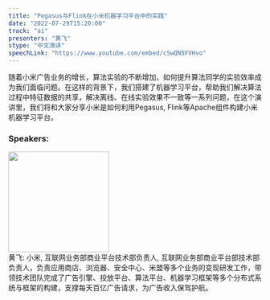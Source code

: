 ```yaml
---
title: "Pegasus与Flink在小米机器学习平台中的实践"
date: "2022-07-29T15:20:00"
track: "ai"
presenters: "黄飞"
stype: "中文演讲"
speechLink: "https://www.youtube.com/embed/cSwQN5FVHvo"
---
```

随着小米广告业务的增长，算法实验的不断增加，如何提升算法同学的实验效率成为我们面临问题。在这样的背景下，我们搭建了机器学习平台，帮助我们解决算法过程中特征数据的共享，解决离线、在线实验效果不一致等一系列问题，在这个演讲里，我们将和大家分享小米是如何利用Pegasus, Flink等Apache组件构建小米机器学习平台。
 ### Speakers: 
 <img src="images/speaker/1125.png" width="200" /><br>黄飞: 小米, 互联网业务部商业平台技术部负责人, 互联网业务部商业平台部技术部负责人，负责应用商店、浏览器、安全中心、米盟等多个业务的变现研发工作，带领技术团队完成了广告引擎、投放平台、算法平台、机器学习框架等多个分布式系统与框架的构建，支撑每天百亿广告请求，为广告收入保驾护航。

 